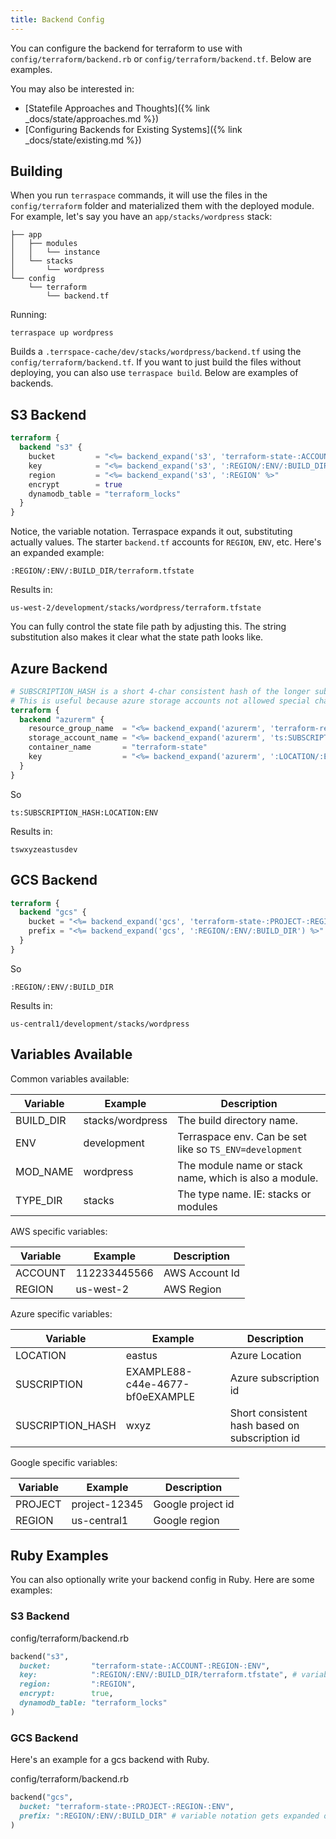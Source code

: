 ```yaml
---
title: Backend Config
---
```


You can configure the backend for terraform to use with `config/terraform/backend.rb` or `config/terraform/backend.tf`. Below are examples.

You may also be interested in:

* [Statefile Approaches and Thoughts]({% link _docs/state/approaches.md %})
* [Configuring Backends for Existing Systems]({% link _docs/state/existing.md %})

## Building

When you run `terraspace` commands, it will use the files in the `config/terraform` folder and materialized them with the deployed module.  For example, let's say you have an `app/stacks/wordpress` stack:

    ├── app
    │   ├── modules
    │   │   └── instance
    │   └── stacks
    │       └── wordpress
    └── config
        └── terraform
            └── backend.tf

Running:

    terraspace up wordpress

Builds a `.terrspace-cache/dev/stacks/wordpress/backend.tf` using the `config/terraform/backend.tf`.  If you want to just build the files without deploying, you can also use `terraspace build`. Below are examples of backends.

## S3 Backend

```terraform
terraform {
  backend "s3" {
    bucket         = "<%= backend_expand('s3', 'terraform-state-:ACCOUNT-:REGION-:ENV') %>"
    key            = "<%= backend_expand('s3', ':REGION/:ENV/:BUILD_DIR/terraform.tfstate') %>" # variable notation expanded by terraspace IE: us-west-2/development/modules/vm/terraform.tfstate
    region         = "<%= backend_expand('s3', ':REGION' %>"
    encrypt        = true
    dynamodb_table = "terraform_locks"
  }
}
```

Notice, the variable notation. Terraspace expands it out, substituting actually values. The starter `backend.tf` accounts for `REGION`, `ENV`, etc. Here's an expanded example:

    :REGION/:ENV/:BUILD_DIR/terraform.tfstate

Results in:

    us-west-2/development/stacks/wordpress/terraform.tfstate

You can fully control the state file path by adjusting this. The string substitution also makes it clear what the state path looks like.

## Azure Backend

```terraform
# SUBSCRIPTION_HASH is a short 4-char consistent hash of the longer subscription id.
# This is useful because azure storage accounts not allowed special characters and can only be 24 chars long.
terraform {
  backend "azurerm" {
    resource_group_name  = "<%= backend_expand('azurerm', 'terraform-resources-:LOCATION') %>"
    storage_account_name = "<%= backend_expand('azurerm', 'ts:SUBSCRIPTION_HASH:LOCATION:ENV') %>"
    container_name       = "terraform-state"
    key                  = "<%= backend_expand('azurerm', ':LOCATION/:ENV/:BUILD_DIR') %>"
  }
}
```

So

    ts:SUBSCRIPTION_HASH:LOCATION:ENV

Results in:

    tswxyzeastusdev

## GCS Backend

```terraform
terraform {
  backend "gcs" {
    bucket = "<%= backend_expand('gcs', 'terraform-state-:PROJECT-:REGION-:ENV') %>"
    prefix = "<%= backend_expand('gcs', ':REGION/:ENV/:BUILD_DIR') %>" # variable notation expanded by terraspace IE: us-central1/development/modules/vm
  }
}
```

So

    :REGION/:ENV/:BUILD_DIR

Results in:

    us-central1/development/stacks/wordpress

## Variables Available

Common variables available:

Variable | Example | Description
--- | --- | ---
BUILD_DIR | stacks/wordpress | The build directory name.
ENV | development | Terraspace env. Can be set like so `TS_ENV=development`
MOD_NAME | wordpress | The module name or stack name, which is also a module.
TYPE_DIR | stacks | The type name. IE: stacks or modules

AWS specific variables:

Variable | Example | Description
--- | --- | ---
ACCOUNT | 112233445566 | AWS Account Id
REGION | us-west-2 | AWS Region

Azure specific variables:

Variable | Example | Description
--- | --- | ---
LOCATION         | eastus | Azure Location
SUSCRIPTION      | EXAMPLE88-c44e-4677-bf0eEXAMPLE | Azure subscription id
SUSCRIPTION_HASH | wxyz | Short consistent hash based on subscription id

Google specific variables:

Variable | Example | Description
--- | --- | ---
PROJECT | project-12345 | Google project id
REGION | us-central1 | Google region

## Ruby Examples

You can also optionally write your backend config in Ruby. Here are some examples:

### S3 Backend

config/terraform/backend.rb

```ruby
backend("s3",
  bucket:         "terraform-state-:ACCOUNT-:REGION-:ENV",
  key:            ":REGION/:ENV/:BUILD_DIR/terraform.tfstate", # variable notation gets expanded out by terraspace
  region:         ":REGION",
  encrypt:        true,
  dynamodb_table: "terraform_locks"
)
```

### GCS Backend

Here's an example for a gcs backend with Ruby.

config/terraform/backend.rb

```ruby
backend("gcs",
  bucket: "terraform-state-:PROJECT-:REGION-:ENV",
  prefix: ":REGION/:ENV/:BUILD_DIR" # variable notation gets expanded out by terraspace
)
```
